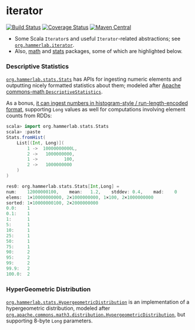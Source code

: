 # iterator

[![Build Status](https://travis-ci.org/hammerlab/iterator.svg?branch=master)](https://travis-ci.org/hammerlab/iterator)
[![Coverage Status](https://coveralls.io/repos/github/hammerlab/iterator/badge.svg?branch=badge)](https://coveralls.io/github/hammerlab/iterator?branch=badge)
[![Maven Central](https://img.shields.io/maven-central/v/org.hammerlab/iterator_2.11.svg?maxAge=1800)](http://search.maven.org/#search%7Cgav%7C1%7Cg%3A%22org.hammerlab%22%20AND%20a%3A%22iterator_2.11%22)

- Some Scala `Iterator`s and useful `Iterator`-related abstractions; see [`org.hammerlab.iterator`]().
- Also, [math](https://github.com/hammerlab/iterator/blob/master/src/main/scala/org/hammerlab/math) and [stats](https://github.com/hammerlab/iterator/blob/master/src/main/scala/org/hammerlab/stats) packages, some of which are highlighted below.

### Descriptive Statistics
[`org.hammerlab.stats.Stats`](https://github.com/hammerlab/iterator/blob/master/src/main/scala/org/hammerlab/stats/Stats.scala) has APIs for ingesting numeric elements and outputting nicely formatted statistics about them; modeled after [Apache commons-math `DescriptiveStatistics`](https://github.com/apache/commons-math/blob/MATH_3_6_1/src/main/java/org/apache/commons/math3/stat/descriptive/DescriptiveStatistics.java).

As a bonus, [it can ingest numbers in histogram-style / run-length-encoded format](https://github.com/hammerlab/magic-rdds/blob/master/src/main/scala/org/hammerlab/magic/stats/Stats.scala#L81), supporting `Long` values as well for computations involving element counts from RDDs: 

```scala
scala> import org.hammerlab.stats.Stats
scala> :paste
Stats.fromHist(
    List[(Int, Long)](
        1 ->  10000000000L,
        2 ->   1000000000,
        1 ->          100,
        2 ->   1000000000
    )
)

res0: org.hammerlab.stats.Stats[Int,Long] =
num:   	12000000100,   	mean:  	1.2,   	stddev:	0.4,   	mad:   	0
elems: 	1×10000000000, 2×1000000000, 1×100, 2×1000000000
sorted:	1×10000000100, 2×2000000000
0.0:   	1
0.1:   	1
1:     	1
5:     	1
10:    	1
25:    	1
50:    	1
75:    	1
90:    	2
95:    	2
99:    	2
99.9:  	2
100.0: 	2
```

### HyperGeometric Distribution
[`org.hammerlab.stats.HypergeometricDistribution`](https://github.com/hammerlab/iterator/blob/master/src/main/scala/org/hammerlab/stats/HypergeometricDistribution.scala) is an implementation of a hypergeometric distribution, modeled after [`org.apache.commons.math3.distribution.HypergeometricDistribution`](https://commons.apache.org/proper/commons-math/javadocs/api-3.6/org/apache/commons/math3/distribution/HypergeometricDistribution.html), but supporting 8-byte `Long` parameters.
